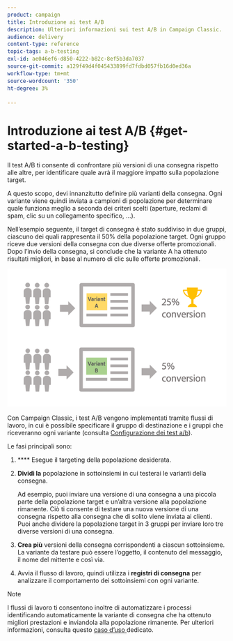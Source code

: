 ```yaml
---
product: campaign
title: Introduzione ai test A/B
description: Ulteriori informazioni sui test A/B in Campaign Classic.
audience: delivery
content-type: reference
topic-tags: a-b-testing
exl-id: ae046ef6-d850-4222-b82c-8ef5b3da7037
source-git-commit: a129f49d4f045433899fd7fdbd057fb16d0ed36a
workflow-type: tm+mt
source-wordcount: '350'
ht-degree: 3%

---
```


# Introduzione ai test A/B {#get-started-a-b-testing}

Il test A/B ti consente di confrontare più versioni di una consegna rispetto alle altre, per identificare quale avrà il maggiore impatto sulla popolazione target.

A questo scopo, devi innanzitutto definire più varianti della consegna. Ogni variante viene quindi inviata a campioni di popolazione per determinare quale funziona meglio a seconda dei criteri scelti (aperture, reclami di spam, clic su un collegamento specifico, ...).

Nell’esempio seguente, il target di consegna è stato suddiviso in due gruppi, ciascuno dei quali rappresenta il 50% della popolazione target. Ogni gruppo riceve due versioni della consegna con due diverse offerte promozionali. Dopo l’invio della consegna, si conclude che la variante A ha ottenuto risultati migliori, in base al numero di clic sulle offerte promozionali.

![](assets/a-b-testing-schema.png)

Con Campaign Classic, i test A/B vengono implementati tramite flussi di lavoro, in cui è possibile specificare il gruppo di destinazione e i gruppi che riceveranno ogni variante (consulta [Configurazione dei test a/b](configuring-a-b-testing.md)).

Le fasi principali sono:

1. **** Esegue il targeting della popolazione desiderata.
1. **Dividi la** popolazione in sottoinsiemi in cui testerai le varianti della consegna.

   Ad esempio, puoi inviare una versione di una consegna a una piccola parte della popolazione target e un’altra versione alla popolazione rimanente. Ciò ti consente di testare una nuova versione di una consegna rispetto alla consegna che di solito viene inviata ai clienti. Puoi anche dividere la popolazione target in 3 gruppi per inviare loro tre diverse versioni di una consegna.

1. **Crea più** versioni della consegna corrispondenti a ciascun sottoinsieme. La variante da testare può essere l’oggetto, il contenuto del messaggio, il nome del mittente e così via.
1. Avvia il flusso di lavoro, quindi utilizza i **registri di consegna** per analizzare il comportamento dei sottoinsiemi con ogni variante.

>[!NOTE]
>
>I flussi di lavoro ti consentono inoltre di automatizzare i processi identificando automaticamente la variante di consegna che ha ottenuto migliori prestazioni e inviandola alla popolazione rimanente. Per ulteriori informazioni, consulta questo [caso d’uso ](a-b-testing-use-case.md) dedicato.
